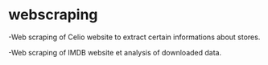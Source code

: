 # webscraping
-Web scraping of Celio website to extract certain informations about stores.


-Web scraping of IMDB website et analysis of downloaded data.
